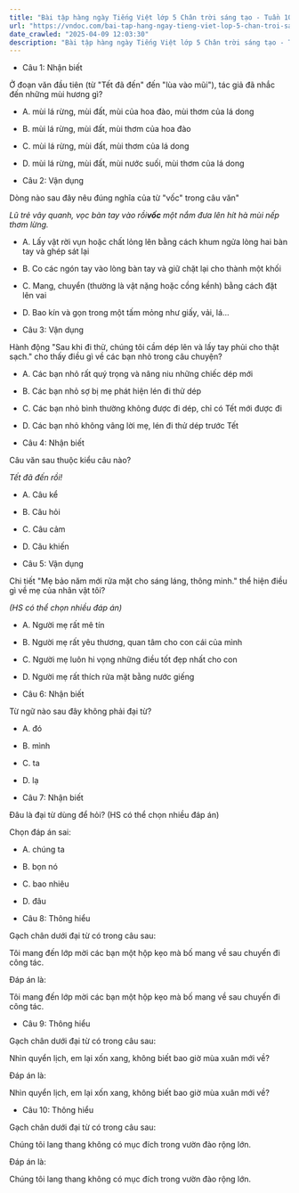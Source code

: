 ```yaml
---
title: "Bài tập hàng ngày Tiếng Việt lớp 5 Chân trời sáng tạo - Tuần 10 - Thứ 3 gồm các câu hỏi tổng hợp nội dung Đọc hiểu văn bản và Luyện từ và câu được học ở Tuần 10 trong chương trình Tiếng Việt lớp 5 Tập 1 Chân trời sáng tạo."
url: "https://vndoc.com/bai-tap-hang-ngay-tieng-viet-lop-5-chan-troi-sang-tao-tuan-10-thu-3-331323"
date_crawled: "2025-04-09 12:03:30"
description: "Bài tập hàng ngày Tiếng Việt lớp 5 Chân trời sáng tạo - Tuần 10 - Thứ 3 gồm các câu hỏi tổng hợp nội dung Đọc hiểu văn bản và Luyện từ và câu được học ở Tuần 10 trong chương trình Tiếng Việt lớp 5 Tập 1 Chân trời sáng tạo."
---
```


* Câu 1:  Nhận biết

Ở đoạn văn đầu tiên (từ "Tết đã đến" đến "lùa vào mũi"), tác giả đã nhắc đến những mùi hương gì?

  * A. mùi lá rừng, mùi đất, mùi của hoa đào, mùi thơm của lá dong 
  * B. mùi lá rừng, mùi đất, mùi thơm của hoa đào 
  * C. mùi lá rừng, mùi đất, mùi thơm của lá dong 
  * D. mùi lá rừng, mùi đất, mùi nước suối, mùi thơm của lá dong 



* Câu 2:  Vận dụng

Dòng nào sau đây nêu đúng nghĩa của từ "vốc" trong câu văn"

_Lũ trẻ vây quanh, vọc bàn tay vào rồi**vốc** một nắm đưa lên hít hà mùi nếp thơm lừng._

  * A. Lấy vật rời vụn hoặc chất lỏng lên bằng cách khum ngửa lòng hai bàn tay và ghép sát lại 
  * B. Co các ngón tay vào lòng bàn tay và giữ chặt lại cho thành một khối 
  * C. Mang, chuyển (thường là vật nặng hoặc cồng kềnh) bằng cách đặt lên vai 
  * D. Bao kín và gọn trong một tấm mỏng như giấy, vải, lá... 



* Câu 3:  Vận dụng

Hành động "Sau khi đi thử, chúng tôi cầm dép lên và lấy tay phủi cho thật sạch." cho thấy điều gì về các bạn nhỏ trong câu chuyện?

  * A. Các bạn nhỏ rất quý trọng và nâng niu những chiếc dép mới 
  * B. Các bạn nhỏ sợ bị mẹ phát hiện lén đi thử dép 
  * C. Các bạn nhỏ bình thường không được đi dép, chỉ có Tết mới được đi 
  * D. Các bạn nhỏ không vâng lời mẹ, lén đi thử dép trước Tết 



* Câu 4:  Nhận biết

Câu văn sau thuộc kiểu câu nào?

_Tết đã đến rồi!_

  * A. Câu kể 
  * B. Câu hỏi 
  * C. Câu cảm 
  * D. Câu khiến 



* Câu 5:  Vận dụng

Chi tiết "Mẹ bảo năm mới rửa mặt cho sáng láng, thông minh." thể hiện điều gì về mẹ của nhân vật tôi?

_(HS có thể chọn nhiều đáp án)_

  * A. Người mẹ rất mê tín 
  * B. Người mẹ rất yêu thương, quan tâm cho con cái của mình 
  * C. Người mẹ luôn hi vọng những điều tốt đẹp nhất cho con 
  * D. Người mẹ rất thích rửa mặt bằng nước giếng 



* Câu 6:  Nhận biết

Từ ngữ nào sau đây không phải đại từ?

  * A. đó 
  * B. mình 
  * C. ta 
  * D. lạ 



* Câu 7:  Nhận biết

Đâu là đại từ dùng để hỏi? (HS có thể chọn nhiều đáp án)

Chọn đáp án sai:

  * A. chúng ta 
  * B. bọn nó 
  * C. bao nhiêu 
  * D. đâu 



* Câu 8:  Thông hiểu

Gạch chân dưới đại từ có trong câu sau:

Tôi mang đến lớp mời các bạn một hộp kẹo mà bố mang về sau chuyến đi công tác.

Đáp án là:

Tôi mang đến lớp mời các bạn một hộp kẹo mà bố mang về sau chuyến đi công tác.

* Câu 9:  Thông hiểu

Gạch chân dưới đại từ có trong câu sau:

Nhìn quyển lịch, em lại xốn xang, không biết bao giờ mùa xuân mới về?

Đáp án là:

Nhìn quyển lịch, em lại xốn xang, không biết bao giờ mùa xuân mới về?

* Câu 10:  Thông hiểu

Gạch chân dưới đại từ có trong câu sau:

Chúng tôi lang thang không có mục đích trong vườn đào rộng lớn.

Đáp án là:

Chúng tôi lang thang không có mục đích trong vườn đào rộng lớn.
